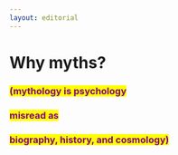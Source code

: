 ```yaml
---
layout: editorial
---
```


# Why myths?

### <mark style="color:purple;">**(m**</mark><mark style="color:purple;">ythology is psychology</mark>&#x20;

### <mark style="color:purple;">misread as</mark>&#x20;

### <mark style="color:purple;">biography, history, and cosmology)</mark>

<mark style="color:purple;"></mark>
